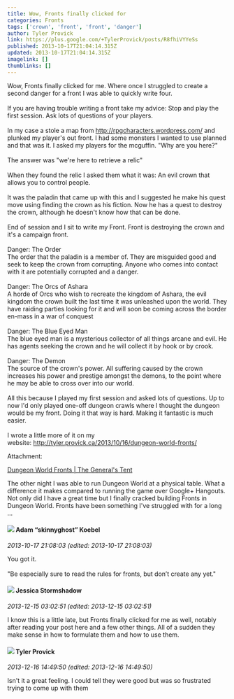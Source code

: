 ```yaml
---
title: Wow, Fronts finally clicked for
categories: Fronts
tags: ['crown', 'front', 'front', 'danger']
author: Tyler Provick
link: https://plus.google.com/+TylerProvick/posts/R8fhiVYYeSs
published: 2013-10-17T21:04:14.315Z
updated: 2013-10-17T21:04:14.315Z
imagelink: []
thumblinks: []
---
```


Wow, Fronts finally clicked for me. Where once I struggled to create a second danger for a front I was able to quickly write four.<br /><br />If you are having trouble writing a front take my advice: Stop and play the first session. Ask lots of questions of your players.<br /><br />In my case a stole a map from <a href="http://rpgcharacters.wordpress.com/" class="ot-anchor">http://rpgcharacters.wordpress.com/</a> and plunked my player&#39;s out front. I had some monsters I wanted to use planned and that was it. I asked my players for the mcguffin. &quot;Why are you here?&quot;<br /><br />The answer was &quot;we&#39;re here to retrieve a relic&quot;<br /><br />When they found the relic I asked them what it was: An evil crown that allows you to control people.<br /><br />It was the paladin that came up with this and I suggested he make his quest move using finding the crown as his fiction. Now he has a quest to destroy the crown, although he doesn&#39;t know how that can be done.<br /><br />End of session and I sit to write my Front. Front is destroying the crown and it&#39;s a campaign front. <br /><br />Danger: The Order<br />The order that the paladin is a member of. They are misguided good and seek to keep the crown from corrupting. Anyone who comes into contact with it are potentially corrupted and a danger.<br /><br />Danger: The Orcs of Ashara<br />A horde of Orcs who wish to recreate the kingdom of Ashara, the evil kingdom the crown built the last time it was unleashed upon the world. They have raiding parties looking for it and will soon be coming across the border en-mass in a war of conquest<br /><br />Danger: The Blue Eyed Man<br />The blue eyed man is a mysterious collector of all things arcane and evil. He has agents seeking the crown and he will collect it by hook or by crook.<br /><br />Danger: The Demon<br />The source of the crown&#39;s power. All suffering caused by the crown increases his power and prestige amongst the demons, to the point where he may be able to cross over into our world.<br /><br />All this because I played my first session and asked lots of questions. Up to now I&#39;d only played one-off dungeon crawls where I thought the dungeon would be my front. Doing it that way is hard. Making it fantastic is much easier.<br /><br />I wrote a little more of it on my website: <a href="http://tyler.provick.ca/2013/10/16/dungeon-world-fronts/" class="ot-anchor">http://tyler.provick.ca/2013/10/16/dungeon-world-fronts/</a>


Attachment:

<a href='http://tyler.provick.ca/2013/10/16/dungeon-world-fronts/'>Dungeon World Fronts | The General's Tent</a>


The other night I was able to run Dungeon World at a physical table. What a difference it makes compared to running the game over Google+ Hangouts. Not only did I have a great time but I finally cracked building Fronts in Dungeon World. Fronts have been something I've struggled with for a long ...
<div id='comment z12ghbej2wnlfncwk04cgr5ozyevxnogijo'>
  <h4><img src='{{site.baseurl}}//images/avatars/112484087750169360510_photo.jpg'> Adam “skinnyghost” Koebel</h4>
      <p><cite>2013-10-17 21:08:03 (edited: 2013-10-17 21:08:03)</cite></p>
        <p>You got it.<br /><br />&quot;Be especially sure to read the rules for fronts, but don’t create any yet.&quot;</p>
</div>
        

<div id='comment z12ghbej2wnlfncwk04cgr5ozyevxnogijo'>
  <h4><img src='{{site.baseurl}}//images/avatars/112472792071464087948_photo.jpg'> Jessica Stormshadow</h4>
      <p><cite>2013-12-15 03:02:51 (edited: 2013-12-15 03:02:51)</cite></p>
        <p>I know this is a little late, but Fronts finally clicked for me as well, notably after reading your post here and a few other things. All of a sudden they make sense in how to formulate them and how to use them.</p>
</div>
        

<div id='comment z12ghbej2wnlfncwk04cgr5ozyevxnogijo'>
  <h4><img src='{{site.baseurl}}//images/avatars/106077432663890350111_photo.jpg'> Tyler Provick</h4>
      <p><cite>2013-12-16 14:49:50 (edited: 2013-12-16 14:49:50)</cite></p>
        <p>Isn&#39;t it a great feeling. I could tell they were good but was so frustrated trying to come up with them</p>
</div>
        